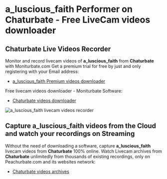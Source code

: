 # a_luscious_faith Performer on Chaturbate - Free LiveCam videos downloader

## Chaturbate Live Videos Recorder

Monitor and record livecam videos of **a_luscious_faith** from **Chaturbate** with Moniturbate.com
Get a premium trial for free by just and only registering with your Email address:
* [a_luscious_faith Premium videos downloader](https://moniturbate.com/request-demo-licence-key.html)

Free livecam videos downloader - Moniturbate Software:
* [Chaturbate videos downloader](https://moniturbate.com/moniturbate-download-software.html)

![a_luscious_faith livecam videos recorder](https://peachurnet.com/templates/moniturbate-software.png)


## Capture a_luscious_faith videos from the Cloud and watch your recordings on Streaming

Without the need of downloading a software, capture **a_luscious_faith** livecam videos from **Chaturbate** 100% online.
Watch Livecam archives from **Chaturbate** unlimitedly from thousands of existing recordings, only on Peachurbate.com and its websites network:
* [Chaturbate videos archives](https://peachurnet.com/)